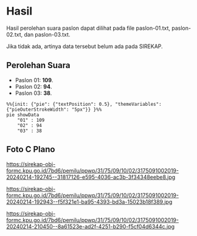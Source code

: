 # Hasil

Hasil perolehan suara paslon dapat dilihat pada file paslon-01.txt, paslon-02.txt, dan paslon-03.txt.

Jika tidak ada, artinya data tersebut belum ada pada SIREKAP.

## Perolehan Suara

 * Paslon 01: **109**.
 * Paslon 02: **94**.
 * Paslon 03: **38**.

```mermaid
%%{init: {"pie": {"textPosition": 0.5}, "themeVariables": {"pieOuterStrokeWidth": "5px"}} }%%
pie showData
    "01" : 109
    "02" : 94
    "03" : 38
```
## Foto C Plano

https://sirekap-obj-formc.kpu.go.id/7bd6/pemilu/ppwp/31/75/09/10/02/3175091002019-20240214-192745--31817126-e595-4036-ac3b-3f34348eebe8.jpg

https://sirekap-obj-formc.kpu.go.id/7bd6/pemilu/ppwp/31/75/09/10/02/3175091002019-20240214-192943--f5f321e1-ba95-4393-bd3a-15023b18f389.jpg

https://sirekap-obj-formc.kpu.go.id/7bd6/pemilu/ppwp/31/75/09/10/02/3175091002019-20240214-210450--8a61523e-ad2f-4251-b290-f5cf04d6344c.jpg
